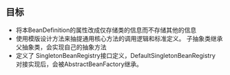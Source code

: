 ## 目标

- 将本BeanDefinition的属性改成仅存储类的信息而不存储其他的信息
- 使用模版设计方法来抽提通用核心方法的调用逻辑和标准定义。 子抽象类继承父抽象类，会实现自己的抽象方法
- 定义了 SingletonBeanRegistry接口定义，DefaultSingletonBeanRegistry 对接实现后，会被AbstractBeanFactory继承。